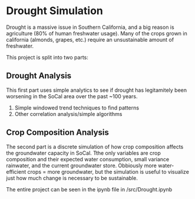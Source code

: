# Drought Simulation

Drought is a massive issue in Southern California, and a big reason is agriculture (80% of human freshwater usage). 
Many of the crops grown in california (almonds, grapes, etc.) require an unsustainable amount of freshwater. 

This project is split into two parts:

## Drought Analysis

This first part uses simple analytics to see if drought has legitamitely been worsening in the SoCal area over the past ~100 years.
1. Simple windowed trend techniques to find patterns
2. Other correlation analysis/simple algorithms

## Crop Composition Analysis

The second part is a discrete simulation of how crop composition affects the groundwater capacity in SoCal. Tthe only variables are crop composition and their expected water consumption, small variance rainwater, and the current groundwater store.
Obbiously more water-efficient crops = more groundwater, but the simulation is useful to visualize just how much change is necessary to be sustainable.


The entire project can be seen in the ipynb file in /src/Drought.ipynb
